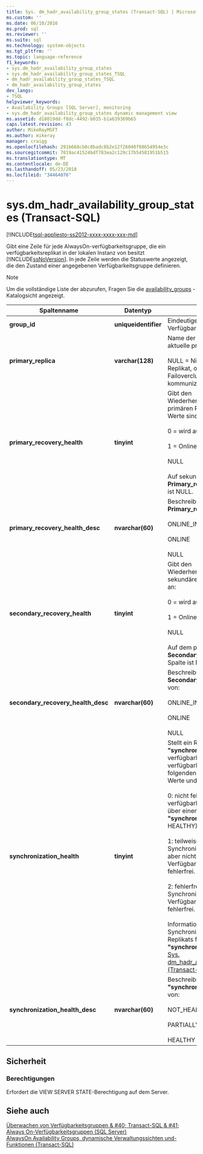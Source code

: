 ```yaml
---
title: Sys. dm_hadr_availability_group_states (Transact-SQL) | Microsoft Docs
ms.custom: ''
ms.date: 06/10/2016
ms.prod: sql
ms.reviewer: ''
ms.suite: sql
ms.technology: system-objects
ms.tgt_pltfrm: ''
ms.topic: language-reference
f1_keywords:
- sys.dm_hadr_availability_group_states
- sys.dm_hadr_availability_group_states_TSQL
- dm_hadr_availability_group_states_TSQL
- dm_hadr_availability_group_states
dev_langs:
- TSQL
helpviewer_keywords:
- Availability Groups [SQL Server], monitoring
- sys.dm_hadr_availability_group_states dynamic management view
ms.assetid: d18019dd-f8dc-4492-b035-b1a639369b65
caps.latest.revision: 43
author: MikeRayMSFT
ms.author: mikeray
manager: craigg
ms.openlocfilehash: 291b668cb0c8badc8b2e12f26040f88654954e3c
ms.sourcegitcommit: 7019ac41524bdf783ea2c129c17b54581951b515
ms.translationtype: MT
ms.contentlocale: de-DE
ms.lasthandoff: 05/23/2018
ms.locfileid: "34464076"
---
```

# <a name="sysdmhadravailabilitygroupstates-transact-sql"></a>sys.dm_hadr_availability_group_states (Transact-SQL)
[!INCLUDE[tsql-appliesto-ss2012-xxxx-xxxx-xxx-md](../../includes/tsql-appliesto-ss2012-xxxx-xxxx-xxx-md.md)]

  Gibt eine Zeile für jede AlwaysOn-verfügbarkeitsgruppe, die ein verfügbarkeitsreplikat in der lokalen Instanz von besitzt [!INCLUDE[ssNoVersion](../../includes/ssnoversion-md.md)]. In jede Zeile werden die Statuswerte angezeigt, die den Zustand einer angegebenen Verfügbarkeitsgruppe definieren.  
  
> [!NOTE]  
>  Um die vollständige Liste der abzurufen, Fragen Sie die [availability_groups](../../relational-databases/system-catalog-views/sys-availability-groups-transact-sql.md) -Katalogsicht angezeigt.  
  
|Spaltenname|Datentyp|Description|  
|-----------------|---------------|-----------------|  
|**group_id**|**uniqueidentifier**|Eindeutiger Bezeichner der Verfügbarkeitsgruppe.|  
|**primary_replica**|**varchar(128)**|Name der Serverinstanz, die das aktuelle primäre Replikat hostet.<br /><br /> NULL = Nicht das primäre Replikat, oder mit dem WSFC-Failovercluster kann nicht kommuniziert werden.|  
|**primary_recovery_health**|**tinyint**|Gibt den Wiederherstellungszustand des primären Replikats an. Folgende Werte sind möglich:<br /><br /> 0 = wird ausgeführt<br /><br /> 1 = Online<br /><br /> NULL<br /><br /> Auf sekundären Replikaten der **Primary_recovery_health** Spalte ist NULL.|  
|**primary_recovery_health_desc**|**nvarchar(60)**|Beschreibung des **Primary_replica_health**, eine von:<br /><br /> ONLINE_IN_PROGRESS<br /><br /> ONLINE<br /><br /> NULL|  
|**secondary_recovery_health**|**tinyint**|Gibt den Wiederherstellungszustand eines sekundären replikatreplikats, eines an:<br /><br /> 0 = wird ausgeführt<br /><br /> 1 = Online<br /><br /> NULL<br /><br /> Auf dem primären Replikat der **Secondary_recovery_health** Spalte ist NULL.|  
|**secondary_recovery_health_desc**|**nvarchar(60)**|Beschreibung des **Secondary_recovery_health**, eine von:<br /><br /> ONLINE_IN_PROGRESS<br /><br /> ONLINE<br /><br /> NULL|  
|**synchronization_health**|**tinyint**|Stellt ein Rollup von der **"synchronization_health"** aller verfügbarkeitsreplikate in der verfügbarkeitsgruppe. Im folgenden sind die möglichen Werte und deren Beschreibungen.<br /><br /> 0: nicht fehlerfrei. Keines der verfügbarkeitsreplikate verfügt über einen fehlerfreien **"synchronization_health"** (2 = HEALTHY).<br /><br /> 1: teilweise fehlerfrei. Der Synchronisierungsstatus einiger, aber nicht aller Verfügbarkeitsreplikate ist fehlerfrei.<br /><br /> 2: fehlerfrei. Der Synchronisierungsstatus jedes Verfügbarkeitsreplikats ist fehlerfrei.<br /><br /> Informationen zum Synchronisierungsstatus des Replikats finden Sie unter der **"synchronization_health"** Spalte [Sys. dm_hadr_availability_replica_states &#40;Transact-SQL&#41;](../../relational-databases/system-dynamic-management-views/sys-dm-hadr-availability-replica-states-transact-sql.md).|  
|**synchronization_health_desc**|**nvarchar(60)**|Beschreibung des **"synchronization_health"**, eine von:<br /><br /> NOT_HEALTHY<br /><br /> PARTIALLY_HEALTHY<br /><br /> HEALTHY|  
  
## <a name="security"></a>Sicherheit  
  
### <a name="permissions"></a>Berechtigungen  
 Erfordert die VIEW SERVER STATE-Berechtigung auf dem Server.  
  
## <a name="see-also"></a>Siehe auch  
 [Überwachen von Verfügbarkeitsgruppen & #40; Transact-SQL & #41;](../../database-engine/availability-groups/windows/monitor-availability-groups-transact-sql.md)   
 [Always On-Verfügbarkeitsgruppen &#40;SQL Server&#41;](../../database-engine/availability-groups/windows/always-on-availability-groups-sql-server.md)   
 [AlwaysOn Availability Groups, dynamische Verwaltungssichten und-Funktionen &#40;Transact-SQL&#41;](../../relational-databases/system-dynamic-management-views/always-on-availability-groups-dynamic-management-views-functions.md)  
  
  
